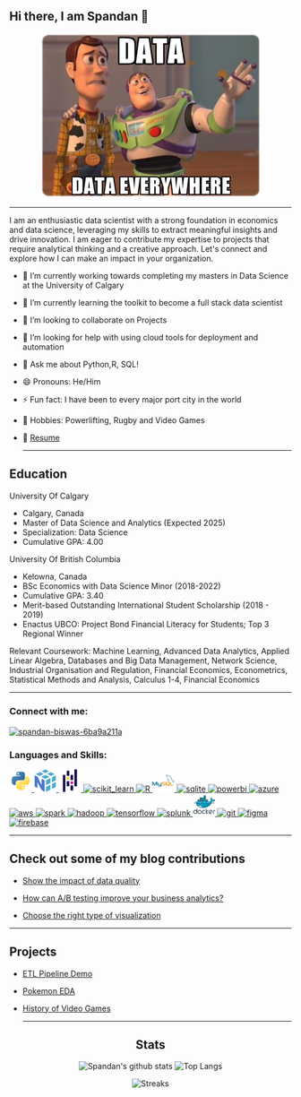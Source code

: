## Hi there, I am Spandan 👋

<p align="center">
  <img src="https://github.com/spandex16/spandex16/blob/main/b26279b0f84f115e6666a2b84608108b.png" alt="Alt Text" />
</p>

***
I am an enthusiastic data scientist with a strong foundation in economics and data science, leveraging my skills to extract meaningful insights and drive innovation. I am eager to contribute my expertise to projects that require analytical thinking and a creative approach. Let's connect and explore how I can make an impact in your organization. 

- 🔭 I’m currently working towards completing my masters in Data Science at the University of Calgary
- 🌱 I’m currently learning the toolkit to become a full stack data scientist
- 👯 I’m looking to collaborate on Projects
- 🙋 I’m looking for help with using cloud tools for deployment and automation
- 💬 Ask me about Python,R, SQL!
- 😄 Pronouns: He/Him
- ⚡ Fun fact: I have been to every major port city in the world
- 🏃 Hobbies: Powerlifting, Rugby and Video Games
- 📃 [Resume](https://docs.google.com/document/d/1I4eXBYs5GXiHuCCZmUqu7SFEgM8ZB9s_/edit?usp=sharing&ouid=106714497270940544414&rtpof=true&sd=true)

  ***

## Education

University Of Calgary
- Calgary, Canada
- Master of Data Science and Analytics (Expected 2025)
- Specialization: Data Science
- Cumulative GPA: 4.00

University Of British Columbia
- Kelowna, Canada
- BSc Economics with Data Science Minor (2018-2022)
- Cumulative GPA: 3.40
- Merit-based Outstanding International Student Scholarship (2018 - 2019)
- Enactus UBCO: Project Bond Financial Literacy for Students; Top 3 Regional Winner

Relevant Coursework: Machine Learning, Advanced Data Analytics, Applied Linear Algebra, Databases and Big Data Management, Network Science, Industrial Organisation and Regulation, Financial Economics, Econometrics, Statistical Methods and Analysis, Calculus 1-4, Financial Economics


  ***


<h3 align="left">Connect with me:</h3>
<p align="left">
<a href="https://www.linkedin.com/in/spandan-biswas-6ba9a211a/" target="blank"><img align="center" src="https://raw.githubusercontent.com/rahuldkjain/github-profile-readme-generator/master/src/images/icons/Social/linked-in-alt.svg" alt="spandan-biswas-6ba9a211a" height="30" width="40" />
 </a>
</p>

<h3 align="left">Languages and Skills:</h3>
<p align="left">
<a href="https://www.python.org" target="_blank" rel="noreferrer"> <img src="https://raw.githubusercontent.com/devicons/devicon/master/icons/python/python-original.svg" alt="python" width="40" height="40"/> </a> 
<a href="https://numpy.org/" target="_blank" rel="noreferrer"> <img src="https://raw.githubusercontent.com/devicons/devicon/master/icons/numpy/numpy-original.svg" alt="numpy" width="40" height="40"/> </a> 
<a href="https://pandas.pydata.org/" target="_blank" rel="noreferrer"> <img src="https://raw.githubusercontent.com/devicons/devicon/2ae2a900d2f041da66e950e4d48052658d850630/icons/pandas/pandas-original.svg" alt="pandas" width="40" height="40"/> </a> 
<a href="https://scikit-learn.org/" target="_blank" rel="noreferrer"> <img src="https://upload.wikimedia.org/wikipedia/commons/0/05/Scikit_learn_logo_small.svg" alt="scikit_learn" width="40" height="40"/> </a>
<a href="https://www.r-project.org/" target="_blank" rel="noreferrer"> <img src="https://www.vectorlogo.zone/logos/r-project/r-project-icon.svg" alt="R" width="40" height="40"/> </a> 
<a href="https://www.mysql.com/" target="_blank" rel="noreferrer"> <img src="https://raw.githubusercontent.com/devicons/devicon/master/icons/mysql/mysql-original-wordmark.svg" alt="mysql" width="40" height="40"/> </a> 
<a href="https://www.sqlite.org/" target="_blank" rel="noreferrer"> <img src="https://www.vectorlogo.zone/logos/sqlite/sqlite-icon.svg" alt="sqlite" width="40" height="40"/> </a> 
<a href="https://powerbi.microsoft.com/" target="_blank" rel="noreferrer"> <img src="https://www.vectorlogo.zone/logos/microsoft_powerbi/microsoft_powerbi-icon.svg" alt="powerbi" width="40" height="40"/> </a>
<a href="https://azure.microsoft.com/en-in/" target="_blank" rel="noreferrer"> <img src="https://www.vectorlogo.zone/logos/microsoft_azure/microsoft_azure-icon.svg" alt="azure" width="40" height="40"/> </a> 
<a href="https://aws.amazon.com/" target="_blank" rel="noreferrer"> <img src="https://www.vectorlogo.zone/logos/amazon_aws/amazon_aws-icon.svg" alt="aws" width="40" height="40"/> </a>
<a href="https://spark.apache.org/" target="_blank" rel="noreferrer"> <img src="https://www.vectorlogo.zone/logos/apache_spark/apache_spark-icon.svg" alt="spark" width="40" height="40"/> </a> 
<a href="https://hadoop.apache.org/" target="_blank" rel="noreferrer"> <img src="https://www.vectorlogo.zone/logos/apache_hadoop/apache_hadoop-icon.svg" alt="hadoop" width="40" height="40"/> </a>
<a href="https://www.tensorflow.org" target="_blank" rel="noreferrer"> <img src="https://www.vectorlogo.zone/logos/tensorflow/tensorflow-icon.svg" alt="tensorflow" width="40" height="40"/> </a>
<a href="https://www.splunk.com/" target="_blank" rel="noreferrer"> <img src="https://www.vectorlogo.zone/logos/splunk/splunk-icon.svg" alt="splunk" width="40" height="40"/> </a>
<a href="https://www.docker.com/" target="_blank" rel="noreferrer"> <img src="https://raw.githubusercontent.com/devicons/devicon/master/icons/docker/docker-original-wordmark.svg" alt="docker" width="40" height="40"/> </a> 
<a href="https://git-scm.com/" target="_blank" rel="noreferrer"> <img src="https://www.vectorlogo.zone/logos/git-scm/git-scm-icon.svg" alt="git" width="40" height="40"/> </a> 
<a href="https://www.figma.com/" target="_blank" rel="noreferrer"> <img src="https://www.vectorlogo.zone/logos/figma/figma-icon.svg" alt="figma" width="40" height="40"/> </a> 
<a href="https://firebase.google.com/" target="_blank" rel="noreferrer"> <img src="https://www.vectorlogo.zone/logos/firebase/firebase-icon.svg" alt="firebase" width="40" height="40"/> </a> 
</p>

***
## Check out some of my blog contributions

- [Show the impact of data quality](https://www.linkedin.com/advice/3/you-need-convince-your-stakeholders-importance-jifue?contributionUrn=urn%3Ali%3Acomment%3A%28articleSegment%3A%28urn%3Ali%3AlinkedInArticle%3A7169364911574237184%2C7169364913100951552%29%2C7172865339846717440%29&dashContributionUrn=urn%3Ali%3Afsd_comment%3A%287172865339846717440%2Curn%3Ali%3AarticleSegment%3A%28urn%3Ali%3AlinkedInArticle%3A7169364911574237184%2C7169364913100951552%29%29&articleSegmentUrn=urn%3Ali%3AarticleSegment%3A%28urn%3Ali%3AlinkedInArticle%3A7169364911574237184%2C7169364913100951552%29&trackingId=z1xtA%2BuSz1Fv%2BpjZv0xUdg%3D%3D&lipi=urn%3Ali%3Apage%3Ad_flagship3_profile_view_base_recent_activity_content_view%3B3ICE%2FLtESWiLKz%2B7typhHw%3D%3D)

- [How can A/B testing improve your business analytics?](https://www.linkedin.com/advice/3/how-can-ab-testing-improve-business-analytics-skills-data-analytics-w0wpf?contributionUrn=urn%3Ali%3Acomment%3A%28articleSegment%3A%28urn%3Ali%3AlinkedInArticle%3A7172642032937492481%2C7172642035328389120%29%2C7172862935587835904%29&dashContributionUrn=urn%3Ali%3Afsd_comment%3A%287172862935587835904%2Curn%3Ali%3AarticleSegment%3A%28urn%3Ali%3AlinkedInArticle%3A7172642032937492481%2C7172642035328389120%29%29&articleSegmentUrn=urn%3Ali%3AarticleSegment%3A%28urn%3Ali%3AlinkedInArticle%3A7172642032937492481%2C7172642035328389120%29&trackingId=kFx4pZzWL8JT4w4CY446LQ%3D%3D&lipi=urn%3Ali%3Apage%3Ad_flagship3_profile_view_base_recent_activity_content_view%3B3ICE%2FLtESWiLKz%2B7typhHw%3D%3D)

- [Choose the right type of visualization](https://www.linkedin.com/advice/0/how-can-you-ensure-your-data-visualizations-effective-oxjzf?contributionUrn=urn%3Ali%3Acomment%3A%28articleSegment%3A%28urn%3Ali%3AlinkedInArticle%3A7171212325121572864%2C7171212327034335233%29%2C7172861578801766400%29&dashContributionUrn=urn%3Ali%3Afsd_comment%3A%287172861578801766400%2Curn%3Ali%3AarticleSegment%3A%28urn%3Ali%3AlinkedInArticle%3A7171212325121572864%2C7171212327034335233%29%29&articleSegmentUrn=urn%3Ali%3AarticleSegment%3A%28urn%3Ali%3AlinkedInArticle%3A7171212325121572864%2C7171212327034335233%29&trackingId=gIzm5oIOJVF%2Bz0zblH5Wwg%3D%3D&lipi=urn%3Ali%3Apage%3Ad_flagship3_profile_view_base_recent_activity_content_view%3B3ICE%2FLtESWiLKz%2B7typhHw%3D%3D)
***
## Projects

- [ETL Pipeline Demo](https://github.com/spandex16/604project)

- [Pokemon EDA](https://github.com/spandex16/601project)

- [History of Video Games](https://github.com/spandex16/spandan_portfolio/tree/main/History%20of%20Video%20Games%20w%20Dashboard)

  ***

<h2 align="center">Stats</h2>
<p align="center">
  <img src="https://github-readme-stats.vercel.app/api?username=spandex16&show_icons=true&theme=dracula" alt="Spandan's github stats" />
  <img src="https://github-readme-stats.vercel.app/api/top-langs/?username=spandex16&hide=html&layout=compact&theme=dracula" alt="Top Langs" />
</p>

<p align="center">
  <img src="https://github-readme-streak-stats.herokuapp.com/?user=spandex16&stroke=ffffff&background=1c1917&ring=0891b2&fire=0891b2&currStreakNum=ffffff&currStreakLabel=0891b2&sideNums=ffffff&sideLabels=ffffff&dates=ffffff&hide_border=true" alt="Streaks" />
</p>
 



